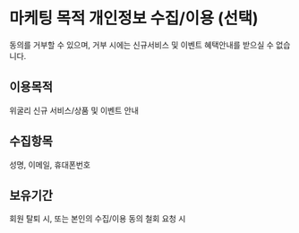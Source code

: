 # 마케팅 목적 개인정보 수집/이용 (선택)

동의를 거부할 수 있으며, 거부 시에는 신규서비스 및 이벤트 혜택안내를 받으실 수 없습니다.

## 이용목적

위굴리 신규 서비스/상품 및 이벤트 안내

## 수집항목

성명, 이메일, 휴대폰번호

## 보유기간

회원 탈퇴 시, 또는 본인의 수집/이용 동의 철회 요청 시
